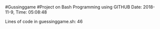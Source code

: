 #Gussinggame
#Project on Bash Programming using GITHUB
Date: 2018-11-9, Time: 05:08:48

Lines of code in guessinggame.sh: 46
